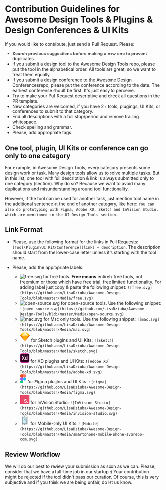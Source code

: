 # Contribution Guidelines for Awesome Design Tools & Plugins & Design Conferences & UI Kits
If you would like to contribute, just send a Pull Request. Please:
* Search previous suggestions before making a new one to prevent duplicates. 
* If you submit a design tool to the Awesome Design Tools repo, please put the tool in the alphabetical order. All tools are great, so we want to treat them equally. 
* If you submit a design conference to the Awesome Design Conferencesrepo, please put the conference according to the date. The earliest conferense shoulf be first. It's just easy to perceive.
* Try to make your Pull Request descriptive and check all questions in the PR template.
* New categories are welcomed, if you have 2+ tools, plugings, UI Kits, or conferences to submit to that category.
* End all descriptions with a full stop/period and remove trailing whitespace.
* Check spelling and grammar.
* Please, add appropriate tags.

## One tool, plugin, UI Kits or conference can go only to one category
For example, in Awesome Design Tools, every category presents some design work or task. Many design tools allow us to solve multiple tasks. But in this list, one tool with full description & link is always submitted only to one category (section). Why do so? Because we want to avoid many duplications and misunderstanding around tool functionality.

However, if the tool can be used for another task, just mention tool name in the additional sentence at the end of another category, like here: `You can also do prototyping with Figma, Adobe XD, Sketch and InVision Studio, which are mentioned in the UI Design Tools section.`


## Link Format
* Please, use the following format for the links in Pull Requests: ``[Tool\Plugin\UI Kit\Conference](link) — description``. The description should start from the lower-case letter unless it's starting with the tool name.

* Please, add the appropriate labels:
  * ![free.svg](https://github.com/LisaDziuba/Awesome-Design-Tools/blob/master/Media/free.svg) for free tools. **Free means** entirely free tools, not freemium or those which have free trial, free limited functionality. For adding label just copy & paste the following snippet: ``![free.svg](https://github.com/LisaDziuba/Awesome-Design-Tools/blob/master/Media/free.svg)``
  * ![open-source.svg](https://github.com/LisaDziuba/Awesome-Design-Tools/blob/master/Media/open-source.svg) for open-source tools. Use the following snippet: ``![open-source.svg](https://github.com/LisaDziuba/Awesome-Design-Tools/blob/master/Media/open-source.svg)``
  * ![mac.svg](https://github.com/LisaDziuba/Awesome-Design-Tools/blob/master/Media/mac.svg) for Mac only tools. Use the following snippet: ``![mac.svg](https://github.com/LisaDziuba/Awesome-Design-Tools/blob/master/Media/mac.svg)``
  * ![Sketch](https://github.com/LisaDziuba/Awesome-Design-Tools/blob/master/Media/sketch.svg)  for Sketch plugins and UI Kits: `![Sketch](https://github.com/LisaDziuba/Awesome-Design-Tools/blob/master/Media/sketch.svg)` 
  * ![Adobe XD](https://github.com/LisaDziuba/Awesome-Design-Tools/blob/master/Media/adobe-xd.svg)  for XD plugins and UI Kits: `![Adobe XD](https://github.com/LisaDziuba/Awesome-Design-Tools/blob/master/Media/adobe-xd.svg)`
  * ![Figma](https://github.com/LisaDziuba/Awesome-Design-Tools/blob/master/Media/figma.svg)  for Figma plugins and UI Kits: `![Figma](https://github.com/LisaDziuba/Awesome-Design-Tools/blob/master/Media/figma.svg)`
  * ![InVision Stusio](https://github.com/LisaDziuba/Awesome-Design-Tools/blob/master/Media/invision-studio.svg)  for InVision Studio: `![InVision Stusio](https://github.com/LisaDziuba/Awesome-Design-Tools/blob/master/Media/invision-studio.svg)`
  * ![Mobile](https://github.com/LisaDziuba/Awesome-Design-Tools/blob/master/Media/smartphone-mobile-phone-svgrepo-com.svg)  for Mobile-only UI Kits: `![Mobile](https://github.com/LisaDziuba/Awesome-Design-Tools/blob/master/Media/smartphone-mobile-phone-svgrepo-com.svg)`
  
  
## Review Workflow  
We will do our best to review your submission as soon as we can. Please, consider that we have a full-time job in our startup :) Your contribution might be rejected if the tool didn't pass our curation. Of course, this is very subjective and if you think we are being unfair, do let us know.
